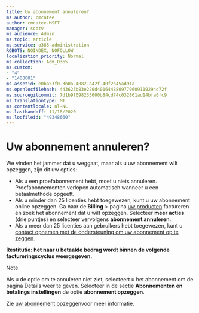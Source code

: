 ```yaml
---
title: Uw abonnement annuleren?
ms.author: cmcatee
author: cmcatee-MSFT
manager: scotv
ms.audience: Admin
ms.topic: article
ms.service: o365-administration
ROBOTS: NOINDEX, NOFOLLOW
localization_priority: Normal
ms.collection: Adm_O365
ms.custom:
- "4"
- "1400001"
ms.assetid: e0ba53f0-3b0a-4082-a42f-40f2b45ad91a
ms.openlocfilehash: 443623b83e220d4016448809770609110294d72f
ms.sourcegitcommit: 7d1b9f098235000b84cd74c032861ad14bfa6fc9
ms.translationtype: MT
ms.contentlocale: nl-NL
ms.lasthandoff: 11/18/2020
ms.locfileid: "49348660"
---
```

# <a name="canceling-your-subscription"></a>Uw abonnement annuleren?

We vinden het jammer dat u weggaat, maar als u uw abonnement wilt opzeggen, zijn dit uw opties:
  
- Als u een proefabonnement hebt, moet u niets annuleren. Proefabonnementen verlopen automatisch wanneer u een betaalmethode opgeeft.
- Als u minder dan 25 licenties hebt toegewezen, kunt u uw abonnement online opzeggen. Ga naar de **Billing** \> pagina [uw producten](https://go.microsoft.com/fwlink/p/?linkid=842054) factureren en zoek het abonnement dat u wilt opzeggen. Selecteer **meer acties** (drie puntjes) en selecteer vervolgens **abonnement annuleren**.
- Als u meer dan 25 licenties aan gebruikers hebt toegewezen, kunt u [contact opnemen met de ondersteuning om uw abonnement op te zeggen](https://docs.microsoft.com/microsoft-365/admin/contact-support-for-business-products?view=o365-worldwide).
  
**Restitutie: het naar u betaalde bedrag wordt binnen de volgende factureringscyclus weergegeven.**

> [!NOTE]
> Als u de optie om te annuleren niet ziet, selecteert u het abonnement om de pagina Details weer te geven. Selecteer in de sectie **Abonnementen en betalings instellingen** de optie **abonnement opzeggen**.

Zie [uw abonnement opzeggen](https://docs.microsoft.com/microsoft-365/commerce/subscriptions/cancel-your-subscription)voor meer informatie.